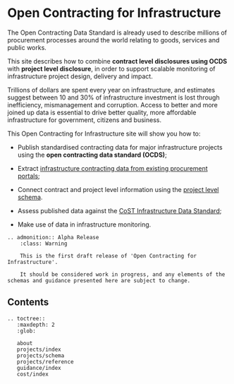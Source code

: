 # Open Contracting for Infrastructure

The Open Contracting Data Standard is already used to describe millions of procurement processes around the world relating to goods, services and public works. 

This site describes how to combine **contract level disclosures using OCDS** with **project level disclosure**, in order to support scalable monitoring of infrastructure project design, delivery and impact. 

Trillions of dollars are spent every year on infrastructure, and estimates suggest between 10 and 30% of infrastructure investment is lost through inefficiency, mismanagement and corruption. Access to better and more joined up data is essential to drive better quality, more affordable infrastructure for government, citizens and business.

This Open Contracting for Infrastructure site will show you how to:

* Publish standardised contracting data for major infrastructure projects using the **open contracting data standard (OCDS)**;

* Extract [infrastructure contracting data from existing procurement portals](guidance/contracts-to-projects.md);

* Connect contract and project level information using the [project level schema](projects/index.md).

* Assess published data against the [CoST Infrastructure Data Standard](cost/index.md);

* Make use of data in infrastructure monitoring.

```eval_rst
.. admonition:: Alpha Release
    :class: Warning

    This is the first draft release of 'Open Contracting for Infrastructure'.

    It should be considered work in progress, and any elements of the schemas and guidance presented here are subject to change. 

```

## Contents

```eval_rst
.. toctree::
   :maxdepth: 2
   :glob:

   about
   projects/index
   projects/schema
   projects/reference
   guidance/index
   cost/index
```








